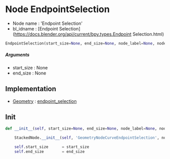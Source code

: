 # Node EndpointSelection

- Node name : 'Endpoint Selection'
- bl_idname : [Endpoint Selection](https://docs.blender.org/api/current/bpy.types.Endpoint Selection.html)


``` python
EndpointSelection(start_size=None, end_size=None, node_label=None, node_color=None)
```
##### Arguments

- start_size : None
- end_size : None

## Implementation

- [Geometry](/docs/GeoNodes/Geometry.md) : [endpoint_selection](/docs/GeoNodes/Geometry.md#endpoint_selection)

## Init

``` python
def __init__(self, start_size=None, end_size=None, node_label=None, node_color=None):

    StackedNode.__init__(self, 'GeometryNodeCurveEndpointSelection', node_label=node_label, node_color=node_color)

    self.start_size      = start_size
    self.end_size        = end_size
```
